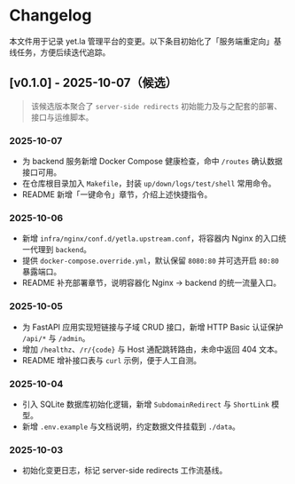 # Changelog

本文件用于记录 yet.la 管理平台的变更。以下条目初始化了「服务端重定向」基线任务，方便后续迭代追踪。

## [v0.1.0] - 2025-10-07（候选）

> 该候选版本聚合了 `server-side redirects` 初始能力及与之配套的部署、接口与运维脚本。

### 2025-10-07
- 为 backend 服务新增 Docker Compose 健康检查，命中 `/routes` 确认数据接口可用。
- 在仓库根目录加入 `Makefile`，封装 `up/down/logs/test/shell` 常用命令。
- README 新增「一键命令」章节，介绍上述快捷指令。

### 2025-10-06
- 新增 `infra/nginx/conf.d/yetla.upstream.conf`，将容器内 Nginx 的入口统一代理到 `backend`。
- 提供 `docker-compose.override.yml`，默认保留 `8080:80` 并可选开启 `80:80` 暴露端口。
- README 补充部署章节，说明容器化 Nginx → backend 的统一流量入口。

### 2025-10-05
- 为 FastAPI 应用实现短链接与子域 CRUD 接口，新增 HTTP Basic 认证保护 `/api/*` 与 `/admin`。
- 增加 `/healthz`、`/r/{code}` 与 Host 通配跳转路由，未命中返回 404 文本。
- README 增补接口表与 `curl` 示例，便于人工自测。

### 2025-10-04
- 引入 SQLite 数据库初始化逻辑，新增 `SubdomainRedirect` 与 `ShortLink` 模型。
- 新增 `.env.example` 与文档说明，约定数据文件挂载到 `./data`。

### 2025-10-03
- 初始化变更日志，标记 server-side redirects 工作流基线。
